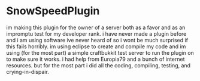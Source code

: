 SnowSpeedPlugin
===============
im making this plugin for the owner of a server both as a favor and as an impromptu test for my developer rank.
i have never made a plugin before and i am using software ive never heard of so i wont be much surprised if this fails horribly. 
im using eclipse to create and compile my code and im using (for the most part) a simple craftbukkit test server to run the plugin on to make sure it works. 
i had help from Europia79 and a bunch of internet resources. but for the most part i did all the coding, compiling, testing, and crying-in-dispair.
